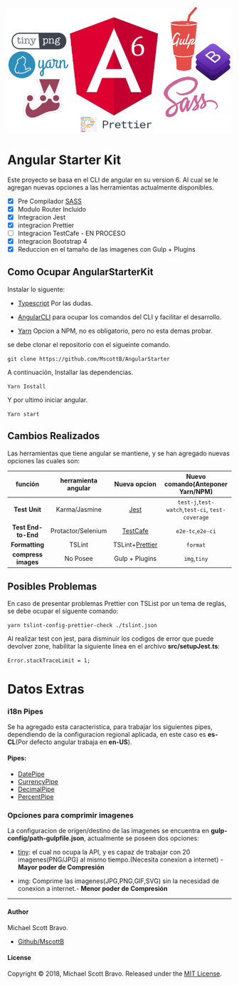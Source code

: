 ![AngularStarterKit](https://github.com/MscottB/AngularStarter/blob/master/src/assets/img/AngularStarterKit.png)

# Angular Starter Kit

Este proyecto se basa en el CLI de angular en su version 6. Al cual se le agregan nuevas opciones a las herramientas actualmente disponibles.

- [x] Pre Compilador [SASS](https://sass-lang.com/)
- [x] Modulo Router Incluido
- [x] Integracion Jest
- [x] integracion Prettier
- [ ] Integracion TestCafe - EN PROCESO
- [x] Integracion Bootstrap 4
- [x] Reduccion en el tamaño de las imagenes con Gulp + Plugins

## Como Ocupar AngularStarterKit

Instalar lo siguente:

* [Typescript](http://www.typescriptlang.org/) Por las dudas.

* [AngularCLI](https://cli.angular.io/) para ocupar los comandos del CLI y facilitar el desarrollo.

* [Yarn](https://yarnpkg.com/) Opcion a NPM, no es obligatorio, pero no esta demas probar.

se debe clonar el repositorio con el sigueinte comando.

`git clone https://github.com/MscottB/AngularStarter`

A continuación, Installar las dependencias.

`Yarn Install`

Y por ultimo iniciar angular.

`Yarn start`

## Cambios Realizados

Las herramientas que tiene angular se mantiene, y se han agregado nuevas opciones las cuales son:

|       función       | herramienta angular |                    Nueva opcion                    |        Nuevo comando(Anteponer Yarn/NPM)         |
| :---: | :---: | :---: | :---: |
|    **Test Unit**    |    Karma/Jasmine    |      [Jest](https://facebook.github.io/jest/)      | `test-j`,`test-watch`,`test-ci`, `test-coverage` |
| **Test End-to-End** | Protactor/Selenium  | [TestCafe](https://devexpress.github.io/testcafe/) |                `e2e-tc`,`e2e-ci`                 |
|   **Formatting**    |       TSLint        |      TSLint+[Prettier](https://prettier.io/)       |                     `format`                     |
|**compress images** | No Posee | Gulp + Plugins | `img`,`tiny` |

## Posibles Problemas

En caso de presentar problemas Prettier con TSList por un tema de reglas, se debe ocupar el siguente comando:

`yarn tslint-config-prettier-check ./tslint.json`

Al realizar test con jest, para disminuir los codigos de error que puede devolver zone, habilitar la siguiente linea en el archivo **src/setupJest.ts**:

`Error.stackTraceLimit = 1;`

# Datos Extras

### i18n Pipes

Se ha agregado esta caracteristica, para trabajar los siguientes pipes, dependiendo de la configuracion regional aplicada, en este caso es **es-CL**(Por defecto angular trabaja en **en-US**).

#### Pipes:
- [DatePipe](https://angular.io/api/common/DatePipe)
- [CurrencyPipe](https://angular.io/api/common/CurrencyPipe)
- [DecimalPipe](https://angular.io/api/common/DecimalPipe)
- [PercentPipe](https://angular.io/api/common/PercentPipe)

### Opciones para comprimir imagenes

La configuracion de origen/destino de las imagenes se encuentra en **gulp-config/path-gulpfile.json**, actualmente se poseen dos opciones:

- [tiny](https://tinypng.com/): el cual no ocupa la API, y es capaz de trabajar con 20 imagenes(PNG/JPG) al mismo tiempo.(Necesita conexion a internet) - **Mayor poder de Compresión** 

- img: Comprime las imagenes(JPG,PNG,GIF,SVG) sin la necesidad de conexion a internet.- **Menor poder de Compresión**

--------------------------------------
#### Author

Michael Scott Bravo.

- [Github/MscottB](https://github.com/MscottB)
#### License

Copyright © 2018, Michael Scott Bravo. Released under the [MIT License](https://github.com/MscottB/AngularStarter/blob/master/LICENSE).